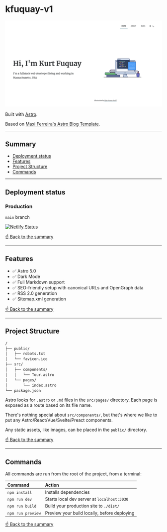 
# kfuquay-v1

[![Screenshot](screenshot.png)](https://astro-blog-template.netlify.app/)

Built with [Astro](https://astro.build/).

Based on [Maxi Ferreira's Astro Blog Template](https://github.com/Charca/astro-blog-template).

---

## Summary

- [Deployment status](#deployment-status)
- [Features](#features)
- [Project Structure](#project-structure)
- [Commands](#commands)

---

## Deployment status

### Production

`main` branch

[![Netlify Status](https://api.netlify.com/api/v1/badges/bdae6e69-88ee-4e9d-9d11-06fd30547abe/deploy-status)](https://app.netlify.com/sites/kfuquay/deploys)

[☝️ Back to the summary](#summary)

---

## Features

- ✅ Astro 5.0
- ✅ Dark Mode
- ✅ Full Markdown support
- ✅ SEO-friendly setup with canonical URLs and OpenGraph data
- ✅ RSS 2.0 generation
- ✅ Sitemap.xml generation

[☝️ Back to the summary](#summary)

---

## Project Structure

```bash
/
├── public/
│   ├── robots.txt
│   └── favicon.ico
├── src/
│   ├── components/
│   │   └── Tour.astro
│   └── pages/
│       └── index.astro
└── package.json
```

Astro looks for `.astro` or `.md` files in the `src/pages/` directory. Each page is exposed as a route based on its file name.

There's nothing special about `src/components/`, but that's where we like to put any Astro/React/Vue/Svelte/Preact components.

Any static assets, like images, can be placed in the `public/` directory.

[☝️ Back to the summary](#summary)

---

## Commands

All commands are run from the root of the project, from a terminal:

| Command           | Action                                       |
| :---------------- | :------------------------------------------- |
| `npm install`     | Installs dependencies                        |
| `npm run dev`     | Starts local dev server at `localhost:3030`  |
| `npm run build`   | Build your production site to `./dist/`      |
| `npm run preview` | Preview your build locally, before deploying |

[☝️ Back to the summary](#summary)
